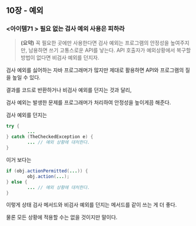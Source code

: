 ## 10장 - 예외

### <아이템71 > 필요 없는 검사 예외 사용은 피하라

> **(요약)** 꼭 필요한 곳에만 사용한다면 검사 예외는 프로그램의 안정성을 높여주지만, 남용하면 쓰기 고통스로운 API를 낳는다. API 호출자가 예외상황에서 복구할 방법이 없다면 비검사 예외를 던지자.

검사 예외를 싫어하는 자바 프로그래머가 많지만 제대로 활용하면 API와 프로그램의 질을 높일 수 있다.

결과를 코드로 반환하거나 비검사 예외를 던지는 것과 달리, 

검사 예외는 발생한 문제를 프로그래머가 처리하여 안정성을 높이게끔 해준다.

검사 예외를 던지는

```java
try {
        ...
} catch (TheCheckedException e) {
        ... // 예외 상황에 대처한다.
}
```

이거 보다는

```java
if (obj.actionPermitted(...)) {
        obj.action(...);
} else {
        ... // 예외 상황에 대처한다.
}
```

이렇게 상태 검사 메서드와 비검사 예외를 던지는 메서드를 같이 쓰는 게 더 좋다.

물론 모든 상황에 적용할 수는 없을 것이지만 말이다.